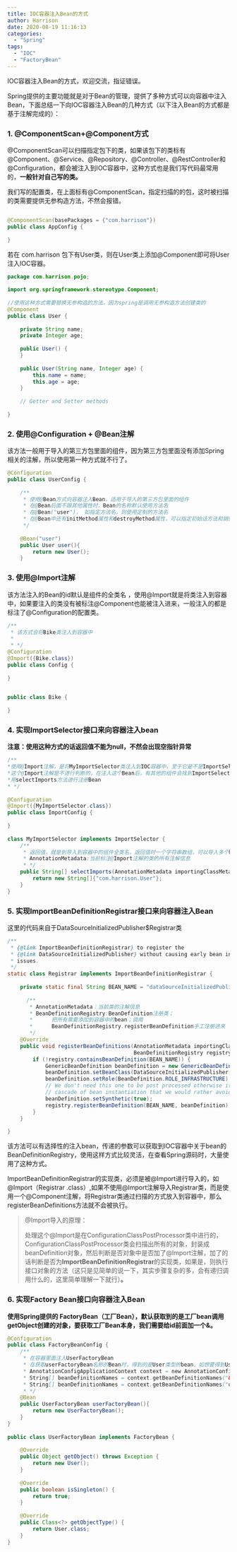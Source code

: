 ```yaml
---
title: IOC容器注入Bean的方式
author: Harrison
date: 2020-08-19 11:16:13
categories:
  - "Spring"
tags:
  - "IOC"
  - "FactoryBean"
---
```


IOC容器注入Bean的方式，欢迎交流，指证错误。

<!-- more -->

Spring提供的主要功能就是对于Bean的管理，提供了多种方式可以向容器中注入Bean，下面总结一下向IOC容器注入Bean的几种方式（以下注入Bean的方式都是基于注解完成的）：



### 1. @ComponentScan+@Component方式

@ComponentScan可以扫描指定包下的类，如果该包下的类标有@Component、@Service、@Repository、@Controller、@RestController和@Configuration，都会被注入到IOC容器中，这种方式也是我们写代码最常用的，**一般针对自己写的类。**

 我们写的配置类，在上面标有@ComponentScan，指定扫描的的包，这时被扫描的类需要提供无参构造方法，不然会报错。

```java

@ComponentScan(basePackages = {"com.harrison"})
public class AppConfig {
 
}
```



若在 com.harrison 包下有User类，则在User类上添加@Component即可将User注入IOC容器。

```java
package com.harrison.pojo;
 
import org.springframework.stereotype.Component;
 
//使用这种方式需要替换无参构造的方法，因为spring是调用无参构造方法创建类的
@Component
public class User {
    
    private String name;
    private Integer age;
    
    public User() {
    }
 
    public User(String name, Integer age) {
        this.name = name;
        this.age = age;
    }
 	
    // Getter and Setter methods
 
}
```



### 2. 使用@Configuration + @Bean注解

该方法一般用于导入的第三方包里面的组件，因为第三方包里面没有添加Spring相关的注解，所以使用第一种方式就不行了。

```java
@Configuration
public class UserConfig {
 
    /**
     * 使用@Bean方式向容器注入Bean，适用于导入的第三方包里面的组件
     * 在@Bean后面不跟其他属性时，Bean的名称默认使用方法名
     * 在@Bean("user")， 如指定方法名，则使用定制的方法名
     * 在@Bean中还有initMethod属性和destroyMethod属性，可以指定初始话方法和销毁方法
     */
 
    @Bean("user")
    public User user(){
        return new User();
    }

```



### 3. 使用@Import注解

 该方法注入的Bean的id默认是组件的全类名 ，使用@Import就是将类注入到容器中，如果要注入的类没有被标注@Component也能被注入进来，一般注入的都是标注了@Configuration的配置类。

```java
/**
 * 该方式会将Bike类注入到容器中
 *
 * */
@Configuration
@Import({Bike.class})
public class Config {
 
}
 

public class Bike {
 
}
```



### 4. 实现ImportSelector接口来向容器注入bean

**注意：使用这种方式的话返回值不能为null，不然会出现空指针异常**

```java
/**
*使用@Import注解，是将MyImportSelector类注入到IOC容器中，至于它是不是ImportSelector的实现类，
*这个@Import注解是不进行判断的，在注入这个Bean后，有其他的组件会找到ImportSelector的实现类，并调
*用selectImports方法进行注册Bean
* */
 
@Configuration
@Import({MyImportSelector.class})
public class ImportConfig {
 
}
 
class MyImportSelector implements ImportSelector {
    /**
     * 返回值，就是到导入到容器中的组件全类名，返回值时一个字符串数组，可以导入多个bean
     * AnnotationMetadata:当前标注@Import注解的类的所有注解信息
     * */
    public String[] selectImports(AnnotationMetadata importingClassMetadata) {
        return new String[]{"com.harrison.User"};
    }
}
```



### 5. 实现ImportBeanDefinitionRegistrar接口来向容器注入Bean

这里的代码来自于DataSourceInitializedPublisher$Registrar类

```java
/**
 * {@link ImportBeanDefinitionRegistrar} to register the
 * {@link DataSourceInitializedPublisher} without causing early bean instantiation
 * issues.
 */
static class Registrar implements ImportBeanDefinitionRegistrar {
 
    private static final String BEAN_NAME = "dataSourceInitializedPublisher";
 
      /**
       * AnnotationMetadata：当前类的注解信息
       * BeanDefinitionRegistry:BeanDefinition注册类；
       *      把所有需要添加到容器中的bean；调用
       *      BeanDefinitionRegistry.registerBeanDefinition手工注册进来
       */
    @Override
    public void registerBeanDefinitions(AnnotationMetadata importingClassMetadata,
                                        BeanDefinitionRegistry registry) {
        if (!registry.containsBeanDefinition(BEAN_NAME)) {
            GenericBeanDefinition beanDefinition = new GenericBeanDefinition();
            beanDefinition.setBeanClass(DataSourceInitializedPublisher.class);
            beanDefinition.setRole(BeanDefinition.ROLE_INFRASTRUCTURE);
            // We don't need this one to be post processed otherwise it can cause a
            // cascade of bean instantiation that we would rather avoid.
            beanDefinition.setSynthetic(true);
            registry.registerBeanDefinition(BEAN_NAME, beanDefinition);
        }
    }
 
}
```



该方法可以有选择性的注入bean，传递的参数可以获取到IOC容器中关于bean的BeanDefinitionRegistry，使用这样方式比较灵活，在查看Spring源码时，大量使用了这种方式。

ImportBeanDefinitionRegistrar的实现类，必须是被@Import进行导入的，如@Import（Registrar .class）,如果不使用@Import注解导入Registrar类，而是使用一个@Component注解，将Registrar类通过扫描的方式放入到容器中，那么registerBeanDefinitions方法就不会被执行。

> @Import导入的原理：
>
> 处理这个@Import是在ConfigurationClassPostProcessor类中进行的，ConfigurationClassPostProcessor类会扫描出所有的对象，封装成beanDefinition对象，然后判断是否对象中是否加了@Import注解，加了的话判断是否为**ImportBeanDefinitionRegistrar**的实现类，如果是，则执行接口对象的方法（这只是见简单的说一下，其实步骤复杂的多，会有递归调用什么的，这里简单理解一下就行）**。**



### 6. 实现Factory Bean接口向容器注入Bean

**使用Spring提供的 FactoryBean（工厂Bean），默认获取到的是工厂bean调用getObject创建的对象，要获取工厂Bean本身，我们需要给id前面加一个&。**

```java
@Configuration
public class FactoryBeanConfig {
    /**
     * 在容器里面注入UserFactoryBean
     * 在获取userFactoryBean名称的Bean时，得到的是User类型的bean，如想要得到UserFactoryBean类型的bean，需要使用
     * AnnotationConfigApplicationContext context = new AnnotationConfigApplicationContext(FactoryBeanConfig.class);
     * String[] beanDefinitionNames = context.getBeanDefinitionNames("&userFactoryBean");  这种获取的是UserFactoryBean类型的bean
     * String[] beanDefinitionNames = context.getBeanDefinitionNames("userFactoryBean");  这种获取的是User类型的bean
     * */
    @Bean
    public UserFactoryBean userFactoryBean(){
        return new UserFactoryBean();
    }
}
 
public class UserFactoryBean implements FactoryBean {
 
    @Override
    public Object getObject() throws Exception {
        return new User();
    }
 
    @Override
    public boolean isSingleton() {
        return true;
    }
 
    @Override
    public Class<?> getObjectType() {
        return User.class;
    }
}
```

